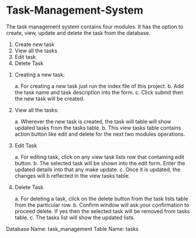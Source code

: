 # Task-Management-System
The task management system contains four modules. It has the option to create, view, update and delete the task from the database.

<!--Task Management System-->

<!--List of modules-->
1. Create new task
2. View all the tasks
3. Edit task
4. Delete Task
<!--End Modules-->

<!--Module detials-->
1. Creating a new task:
    
    a. For creating a new task just run the index file of this project.
    b. Add the task name and task description into the form.
    c. Click submit then the new task will be created.

2. View all the tasks:

    a. Wherever the new task is created, the task will table will show updated tasks from the tasks table.
    b. This view tasks table contains action button like edit and delete for the next two modules operations.

3. Edit Task

    a. For editing task, click on any view task lists row that containing edit button.
    b. The selected task will be shown into the edit form. Enter the updated details into that any make update.
    c. Once it is updated, the changes will b reflected in the view tasks table.

4. Delete Task
    
    a. For deleting a task, click on the delete button from the task lists table from the particular row.
    b. Confirm window will ask your confirmation to proceed delete. If yes then the selected task will be removed from tasks table.
    c. The tasks list will show the updated lists.
    
<!--Module detials end    -->

<!--Database settings-->
Database Name: task_management
Table Name: tasks
<!--End-->
